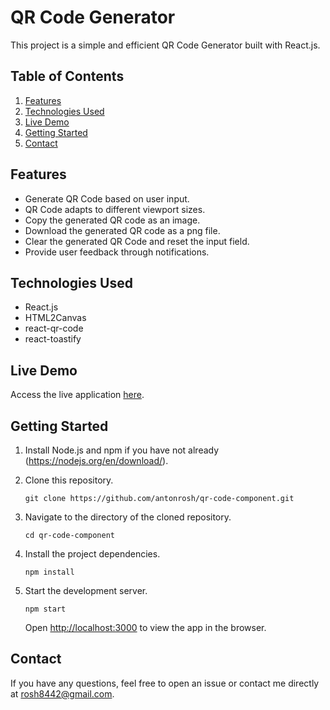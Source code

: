 # QR Code Generator

This project is a simple and efficient QR Code Generator built with React.js.

## Table of Contents

1. [Features](#features)
2. [Technologies Used](#technologies-used)
3. [Live Demo](#live-demo)
4. [Getting Started](#getting-started)
5. [Contact](#contact)

## Features

- Generate QR Code based on user input.
- QR Code adapts to different viewport sizes.
- Copy the generated QR code as an image.
- Download the generated QR code as a png file.
- Clear the generated QR Code and reset the input field.
- Provide user feedback through notifications.

## Technologies Used

- React.js
- HTML2Canvas
- react-qr-code
- react-toastify

## Live Demo

Access the live application [here](https://antonrosh.dev/qr-code-component/).

## Getting Started

1. Install Node.js and npm if you have not already (https://nodejs.org/en/download/).

2. Clone this repository.

   ```
   git clone https://github.com/antonrosh/qr-code-component.git
   ```

3. Navigate to the directory of the cloned repository.

   ```
   cd qr-code-component
   ```

4. Install the project dependencies.

   ```
   npm install
   ```

5. Start the development server.

   ```
   npm start
   ```

   Open [http://localhost:3000](http://localhost:3000) to view the app in the browser.

## Contact

If you have any questions, feel free to open an issue or contact me directly at rosh8442@gmail.com.
